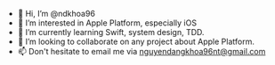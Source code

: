 - 👋 Hi, I’m @ndkhoa96
- 👀 I’m interested in Apple Platform, especially iOS
- 🌱 I’m currently learning Swift, system design, TDD.
- 💞️ I’m looking to collaborate on any project about Apple Platform.
- 📫 Don't hesitate to email me via nguyendangkhoa96nt@gmail.com

<!---
ndkhoa96/ndkhoa96 is a ✨ special ✨ repository because its `README.md` (this file) appears on your GitHub profile.
You can click the Preview link to take a look at your changes.
--->
